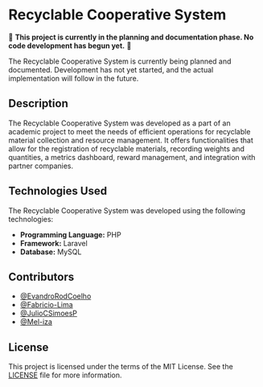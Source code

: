 # Recyclable Cooperative System
🚧 **This project is currently in the planning and documentation phase. No code development has begun yet.** 🚧

The Recyclable Cooperative System is currently being planned and documented. Development has not yet started, and the actual implementation will follow in the future.
## Description

The Recyclable Cooperative System was developed as a part of an academic project to meet the needs of efficient operations for recyclable material collection and resource management. It offers functionalities that allow for the registration of recyclable materials, recording weights and quantities, a metrics dashboard, reward management, and integration with partner companies.

## Technologies Used
The Recyclable Cooperative System was developed using the following technologies:

- **Programming Language:** PHP
- **Framework:** Laravel
- **Database:** MySQL



##  Contributors

- [@EvandroRodCoelho](https://github.com/EvandroRodCoelho)
- [@Fabricio-Lima](https://github.com/Fabricio-Lima)
- [@JulioCSimoesP](https://github.com/JulioCSimoesP)
- [@Mel-iza](https://github.com/Mel-iza)



## License
This project is licensed under the terms of the MIT License. See the [LICENSE](LICENSE) file  for more information.
